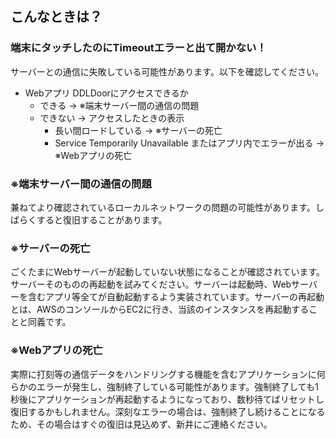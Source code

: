 ## こんなときは？

### 端末にタッチしたのにTimeoutエラーと出て開かない！
サーバーとの通信に失敗している可能性があります。以下を確認してください。
- Webアプリ DDLDoorにアクセスできるか
    - できる &rarr; ※端末サーバー間の通信の問題
    - できない
        &rarr; アクセスしたときの表示
        - 長い間ロードしている &rarr; ※サーバーの死亡
        - Service Temporarily Unavailable またはアプリ内でエラーが出る &rarr; ※Webアプリの死亡 

### 


### ※端末サーバー間の通信の問題
兼ねてより確認されているローカルネットワークの問題の可能性があります。しばらくすると復旧することがあります。

### ※サーバーの死亡
ごくたまにWebサーバーが起動していない状態になることが確認されています。サーバーそのものの再起動を試みてください。サーバーは起動時、Webサーバーを含むアプリ等全てが自動起動するよう実装されています。サーバーの再起動とは、AWSのコンソールからEC2に行き、当該のインスタンスを再起動することと同義です。

### ※Webアプリの死亡
実際に打刻等の通信データをハンドリングする機能を含むアプリケーションに何らかのエラーが発生し、強制終了している可能性があります。強制終了しても1秒後にアプリケーションが再起動するようになっており、数秒待てばリセットし復旧するかもしれません。深刻なエラーの場合は、強制終了し続けることになるため、その場合はすぐの復旧は見込めず、新井にご連絡ください。

